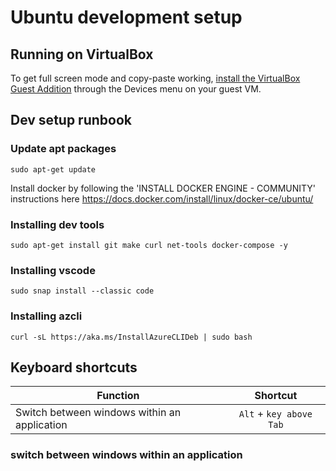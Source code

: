 # Ubuntu development setup

## Running on VirtualBox
To get full screen mode and copy-paste working, [install the VirtualBox Guest Addition](https://askubuntu.com/questions/73059/how-to-copy-paste-from-ubuntu-virtualbox-guest-to-windows-host) through the Devices menu on your guest VM.


## Dev setup runbook

### Update apt packages 
```
sudo apt-get update
```

Install docker by following the 'INSTALL DOCKER ENGINE - COMMUNITY' instructions here https://docs.docker.com/install/linux/docker-ce/ubuntu/

### Installing dev tools
```
sudo apt-get install git make curl net-tools docker-compose -y
```

### Installing vscode
```
sudo snap install --classic code
```

### Installing azcli
```
curl -sL https://aka.ms/InstallAzureCLIDeb | sudo bash
```

## Keyboard shortcuts

|Function                                                           | Shortcut       |
|-------------------------------------------------------------------|:--------------:|
|Switch between windows within an application                       | `Alt` + `key above Tab` |

### switch between windows within an application


